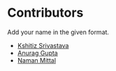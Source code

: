 # Contributors

Add your name in the given format.

* [Kshitiz Srivastava](https://contrihub21.herokuapp.com/profile/user/pirateksh/)
* [Anurag Gupta](https://contrihub21.herokuapp.com/profile/user/AnuragGupta806/)
* [Naman Mittal](https://contrihub21.herokuapp.com/profile/user/just-a-n00b/)
